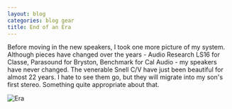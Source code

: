 ```yaml
---
layout: blog
categories: blog gear
title: End of an Era
---
```

Before moving in the new speakers, I took one more picture of my system.  Although pieces have changed over the years - Audio Research LS16 for Classe, Parasound for Bryston, Benchmark for Cal Audio - my speakers have never changed.  The venerable Snell C/V have just been beautiful for almost 22 years.  I hate to see them go, but they will migrate into my son's first stereo.  Something quite appropriate about that.

![Era](http://perry.alexander.name/images/era-end.jpg)
